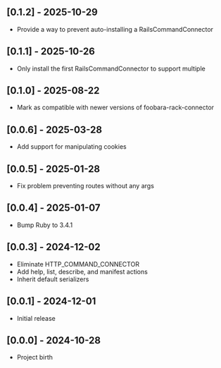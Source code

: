 ## [0.1.2] - 2025-10-29

- Provide a way to prevent auto-installing a RailsCommandConnector

## [0.1.1] - 2025-10-26

- Only install the first RailsCommandConnector to support multiple

## [0.1.0] - 2025-08-22

- Mark as compatible with newer versions of foobara-rack-connector

## [0.0.6] - 2025-03-28

- Add support for manipulating cookies

## [0.0.5] - 2025-01-28

- Fix problem preventing routes without any args

## [0.0.4] - 2025-01-07

- Bump Ruby to 3.4.1

## [0.0.3] - 2024-12-02

- Eliminate HTTP_COMMAND_CONNECTOR
- Add help, list, describe, and manifest actions
- Inherit default serializers

## [0.0.1] - 2024-12-01

- Initial release

## [0.0.0] - 2024-10-28

- Project birth
